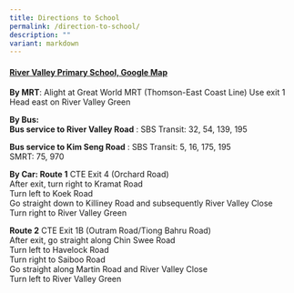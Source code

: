 ```yaml
---
title: Directions to School
permalink: /direction-to-school/
description: ""
variant: markdown
---
```

<h4><a href="https://goo.gl/maps/MC9HhRPRbTCHbiuG9" rel="noopener noreferrer nofollow" target="_blank">River Valley Primary School, Google Map</a></h4><p><strong>By MRT</strong>: Alight at&nbsp;Great World MRT (Thomson-East Coast Line) Use&nbsp;exit 1 Head&nbsp;east&nbsp;on&nbsp;River Valley Green <br></p><p><strong>By Bus:<br>Bus service to River Valley Road</strong> : SBS Transit: 32, 54, 139, 195</p><p><strong>Bus service to Kim Seng Road</strong> : SBS Transit: 5, 16, 175, 195 &nbsp;&nbsp;&nbsp;&nbsp;&nbsp;<br>SMRT: 75,&nbsp;970 <br></p><p><strong>By Car: Route 1</strong> CTE Exit 4 (Orchard Road)&nbsp;<br>After exit, turn right to Kramat Road&nbsp; &nbsp;&nbsp;<br>Turn left to Koek Road&nbsp;<br>Go straight down to Killiney Road and subsequently River Valley Close<br>Turn right to River Valley Green</p><p></p><p><strong>Route 2</strong>&nbsp;CTE Exit 1B (Outram Road/Tiong Bahru Road)&nbsp; &nbsp; &nbsp;&nbsp;<br>After exit, go straight along Chin Swee Road<br>Turn left to Havelock Road<br>Turn right to Saiboo Road<br>Go straight along Martin Road and River Valley Close&nbsp; &nbsp;&nbsp;<br>Turn left to River Valley Green</p>